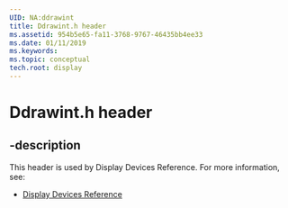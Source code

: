 ```yaml
---
UID: NA:ddrawint
title: Ddrawint.h header
ms.assetid: 954b5e65-fa11-3768-9767-46435bb4ee33
ms.date: 01/11/2019
ms.keywords: 
ms.topic: conceptual
tech.root: display
---
```


# Ddrawint.h header


## -description


This header is used by Display Devices Reference. For more information, see:

- [Display Devices Reference](../_display/index.md)

